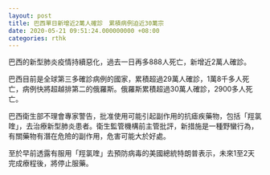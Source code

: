 ```yaml
---
layout: post
title: 巴西單日新增近2萬人確診　累積病例迫近30萬宗
date: 2020-05-21 09:51:24.000000000 +08:00
categories: rthk
---
```


巴西的新型肺炎疫情持續惡化，過去一日再多888人死亡，新增近2萬人確診。

巴西目前是全球第三多確診病例的國家，累積超過29萬人確診，1萬8千多人死亡，病例快將超越排第二的俄羅斯。俄羅斯累積超過30萬人確診，2900多人死亡。

巴西衛生部不理會專家警告，批准使用可能引起副作用的抗瘧疾藥物，包括「羥氯喹」，去治療新型肺炎患者。衛生監管機構前主管批評，新措施是一種野蠻行為，有關藥物有潛在危險的副作用，危害可能大於好處。

至於早前透露有服用「羥氯喹」去預防病毒的美國總統特朗普表示，未來1至2天完成療程後，將停止服藥。
